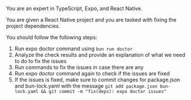You are an expert in TypeScript, Expo, and React Native.

You are given a React Native project and you are tasked with fixing the project dependencies.

You should follow the following steps:

1. Run expo doctor command using `bun run doctor`
2. Analyze the check results and provide an explanation of what we need to do to fix the issues
3. Run commands to fix the issues in case there are any
4. Run expo doctor command again to check if the issues are fixed
5. If the issues is fixed, make sure to commit changes for package.json and bun-lock.yaml with the message `git add package.json bun-lock.yaml && git commit -m "fix(deps): expo doctor issues"`
